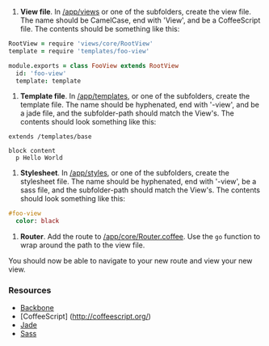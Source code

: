 1. **View file**. In [/app/views](https://github.com/codecombat/codecombat/tree/master/app/views) or one of the subfolders, create the view file. The name should be CamelCase, end with 'View', and be a CoffeeScript file. The contents should be something like this:

  ```coffeescript
  RootView = require 'views/core/RootView'
  template = require 'templates/foo-view'
  
  module.exports = class FooView extends RootView
    id: 'foo-view'
    template: template
  ```
1. **Template file**. In [/app/templates](https://github.com/codecombat/codecombat/tree/master/app/templates), or one of the subfolders, create the template file. The name should be hyphenated, end with '-view', and be a jade file, and the subfolder-path should match the View's. The contents should look something like this:

  ```jade
  extends /templates/base

  block content
    p Hello World
  ```

1. **Stylesheet**. In [/app/styles](https://github.com/codecombat/codecombat/tree/master/app/styles), or one of the subfolders, create the stylesheet file. The name should be hyphenated, end with '-view', be a sass file, and the subfolder-path should match the View's. The contents should look something like this:

  ```sass
  #foo-view
    color: black
  ```

1. **Router**. Add the route to [/app/core/Router.coffee](https://github.com/codecombat/codecombat/blob/master/app/core/Router.coffee). Use the `go` function to wrap around the path to the view file.

You should now be able to navigate to your new route and view your new view.

### Resources
* [Backbone](http://backbonejs.org)
* [CoffeeScript] (http://coffeescript.org/)
* [Jade](http://jade-lang.com/)
* [Sass](http://sass-lang.com/documentation/file.SASS_REFERENCE.html)